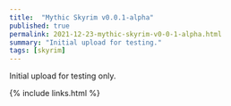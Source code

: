 ```yaml
---
title:  "Mythic Skyrim v0.0.1-alpha"
published: true
permalink: 2021-12-23-mythic-skyrim-v0-0-1-alpha.html
summary: "Initial upload for testing."
tags: [skyrim]
---
```


Initial upload for testing only.

{% include links.html %}
